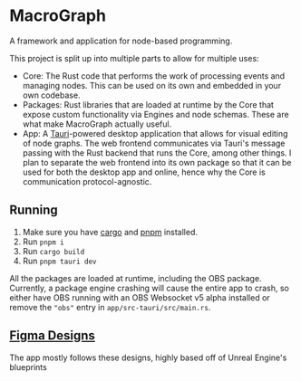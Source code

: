 # MacroGraph

A framework and application for node-based programming.

This project is split up into multiple parts to allow for multiple uses:

- Core: The Rust code that performs the work of processing events and managing nodes. This can be used on its own and embedded in your own codebase.
- Packages: Rust libraries that are loaded at runtime by the Core that expose custom functionality via Engines and node schemas. These are what make MacroGraph actually useful.
- App: A [Tauri]()-powered desktop application that allows for visual editing of node graphs. The web frontend communicates via Tauri's message passing with the Rust backend that runs the Core, among other things. I plan to separate the web frontend into its own package so that it can be used for both the desktop app and online, hence why the Core is communication protocol-agnostic.

## Running

1. Make sure you have [cargo](https://doc.rust-lang.org/cargo/getting-started/installation.html) and [pnpm](https://pnpm.io/) installed.
2. Run `pnpm i`
3. Run `cargo build`
4. Run `pnpm tauri dev`

All the packages are loaded at runtime, including the OBS package. Currently, a package engine crashing will cause the entire app to crash, so either have OBS running with an OBS Websocket v5 alpha installed or remove the `"obs"` entry in `app/src-tauri/src/main.rs`.

## [Figma Designs](https://www.figma.com/file/VO7zmohUtZSqC1eIyGUuN3/MacroGraph-Designs)

The app mostly follows these designs, highly based off of Unreal Engine's blueprints
